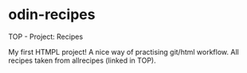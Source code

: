# odin-recipes
TOP - Project: Recipes

My first HTMPL project!
A nice way of practising git/html workflow.
All recipes taken from allrecipes (linked in TOP).